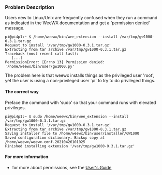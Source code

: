 ### Problem Description
Users new to Linux/Unix are frequently confused when they run a command as indicated in the WeeWX documentation and get a 'permission denied' message.

    pi@pi4p1:~ $ /home/weewx/bin/wee_extension --install /var/tmp/gw1000-0.3.1.tar.gz
    Request to install '/var/tmp/gw1000-0.3.1.tar.gz'
    Extracting from tar archive /var/tmp/gw1000-0.3.1.tar.gz
    Traceback (most recent call last):
       [...]
    PermissionError: [Errno 13] Permission denied: '/home/weewx/bin/user/gw1000.py'


The problem here is that weewx installs things as the privileged user 'root', yet the user is using a non-privileged user 'pi' to try to do privileged things.

#### The correct way

Preface the command with 'sudo' so that your command runs with elevated privileges.

    pi@pi4p1:~ $ sudo /home/weewx/bin/wee_extension --install /var/tmp/gw1000-0.3.1.tar.gz
    Request to install '/var/tmp/gw1000-0.3.1.tar.gz'
    Extracting from tar archive /var/tmp/gw1000-0.3.1.tar.gz
    Saving installer file to /home/weewx/bin/user/installer/GW1000
    Saved configuration dictionary. Backup copy at /home/weewx/weewx.conf.20210426101025
    Finished installing extension '/var/tmp/gw1000-0.3.1.tar.gz'

#### For more information

* for more about permissions, see the [User's Guide](https://weewx.com/docs/usersguide.htm#permissions)